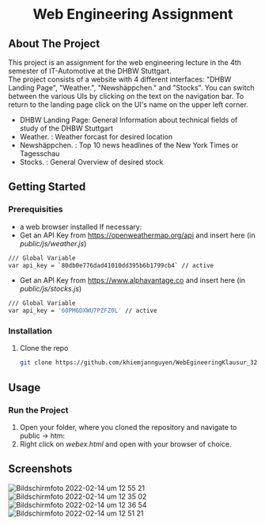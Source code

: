 <!-- PROJECT LOGO -->
<br />
<p align="center">
  <h1 align="center">Web Engineering Assignment</h3>
</p>


<!-- ABOUT THE PROJECT -->
## About The Project
This project is an assignment for the web engineering lecture in the 4th semester of IT-Automotive at the DHBW Stuttgart.\
The project consists of a website with 4 different interfaces: "DHBW Landing Page", "Weather.", "Newshäppchen." and "Stocks". You can switch between the various UIs by clicking on the text on the navigation bar. To return to the landing page click on the UI's name on the upper left corner.
* DHBW Landing Page: General Information about technical fields of study of the DHBW Stuttgart
* Weather. : Weather forcast for desired location
* Newshäppchen. : Top 10 news headlines of the New York Times or Tagesschau
* Stocks. : General Overview of desired stock



<!-- GETTING STARTED -->
## Getting Started

### Prerequisities
* a web browser installed
If necessary:
* Get an API Key from https://openweathermap.org/api and insert here (in *public/js/weather.js*)
``` sh
/// Global Variable
var api_key = `80db0e776dad41010dd395b6b1799cb4` // active
```
* Get an API Key from https://www.alphavantage.co and insert here (in *public/js/stocks.js*)
``` sh
/// Global Variable
var api_key = '60PM6DXWU7PZFZ0L' // active
```

### Installation

1. Clone the repo
   ```sh
   git clone https://github.com/khiemjannguyen/WebEgineeringKlausur_3286009.git
   ```


<!-- USAGE EXAMPLES -->
## Usage

### Run the Project
1. Open your folder, where you cloned the repository and navigate to public -> htm:
2. Right click on *webex.html* and open with your browser of choice.

## Screenshots
![Bildschirmfoto 2022-02-14 um 12 55 21](https://user-images.githubusercontent.com/64790104/153859920-5aca956a-a3c9-4a9a-bf0f-92f758ddedda.png)
![Bildschirmfoto 2022-02-14 um 12 35 02](https://user-images.githubusercontent.com/64790104/153859636-cfff69a0-0ac7-4a7f-adb7-d414499cf4b3.png)
![Bildschirmfoto 2022-02-14 um 12 36 54](https://user-images.githubusercontent.com/64790104/153859644-d558e327-2589-4055-a24e-49764b962b38.png)
![Bildschirmfoto 2022-02-14 um 12 51 21](https://user-images.githubusercontent.com/64790104/153859647-78d61c29-5147-45ad-8879-64a80c5c84a6.png)






